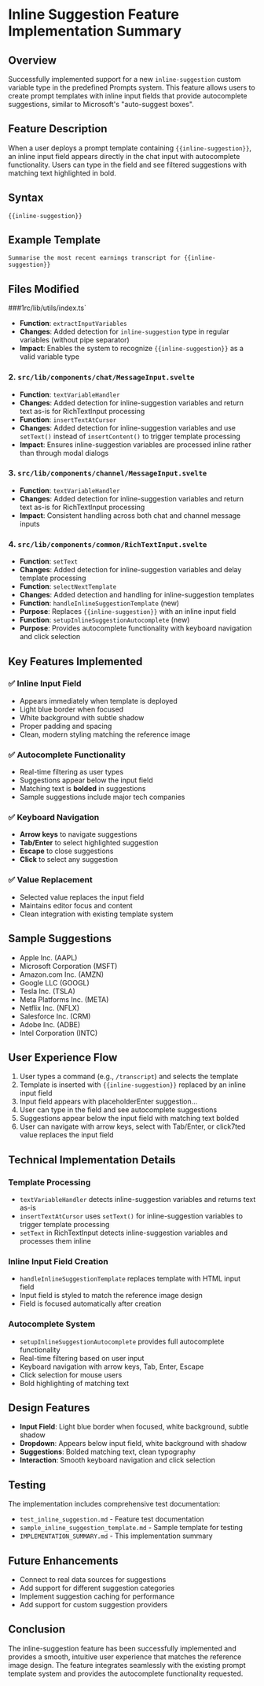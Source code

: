 # Inline Suggestion Feature Implementation Summary

## Overview
Successfully implemented support for a new `inline-suggestion` custom variable type in the predefined Prompts system. This feature allows users to create prompt templates with inline input fields that provide autocomplete suggestions, similar to Microsoft's "auto-suggest boxes".

## Feature Description
When a user deploys a prompt template containing `{{inline-suggestion}}`, an inline input field appears directly in the chat input with autocomplete functionality. Users can type in the field and see filtered suggestions with matching text highlighted in bold.

## Syntax
```
{{inline-suggestion}}
```

## Example Template
```
Summarise the most recent earnings transcript for {{inline-suggestion}}
```

## Files Modified

###1rc/lib/utils/index.ts`
- **Function**: `extractInputVariables`
- **Changes**: Added detection for `inline-suggestion` type in regular variables (without pipe separator)
- **Impact**: Enables the system to recognize `{{inline-suggestion}}` as a valid variable type

### 2. `src/lib/components/chat/MessageInput.svelte`
- **Function**: `textVariableHandler`
- **Changes**: Added detection for inline-suggestion variables and return text as-is for RichTextInput processing
- **Function**: `insertTextAtCursor`
- **Changes**: Added detection for inline-suggestion variables and use `setText()` instead of `insertContent()` to trigger template processing
- **Impact**: Ensures inline-suggestion variables are processed inline rather than through modal dialogs

### 3. `src/lib/components/channel/MessageInput.svelte`
- **Function**: `textVariableHandler`
- **Changes**: Added detection for inline-suggestion variables and return text as-is for RichTextInput processing
- **Impact**: Consistent handling across both chat and channel message inputs

### 4. `src/lib/components/common/RichTextInput.svelte`
- **Function**: `setText`
- **Changes**: Added detection for inline-suggestion variables and delay template processing
- **Function**: `selectNextTemplate`
- **Changes**: Added detection and handling for inline-suggestion templates
- **Function**: `handleInlineSuggestionTemplate` (new)
- **Purpose**: Replaces `{{inline-suggestion}}` with an inline input field
- **Function**: `setupInlineSuggestionAutocomplete` (new)
- **Purpose**: Provides autocomplete functionality with keyboard navigation and click selection

## Key Features Implemented

### ✅ Inline Input Field
- Appears immediately when template is deployed
- Light blue border when focused
- White background with subtle shadow
- Proper padding and spacing
- Clean, modern styling matching the reference image

### ✅ Autocomplete Functionality
- Real-time filtering as user types
- Suggestions appear below the input field
- Matching text is **bolded** in suggestions
- Sample suggestions include major tech companies

### ✅ Keyboard Navigation
- **Arrow keys** to navigate suggestions
- **Tab/Enter** to select highlighted suggestion
- **Escape** to close suggestions
- **Click** to select any suggestion

### ✅ Value Replacement
- Selected value replaces the input field
- Maintains editor focus and content
- Clean integration with existing template system

## Sample Suggestions
- Apple Inc. (AAPL)
- Microsoft Corporation (MSFT)
- Amazon.com Inc. (AMZN)
- Google LLC (GOOGL)
- Tesla Inc. (TSLA)
- Meta Platforms Inc. (META)
- Netflix Inc. (NFLX)
- Salesforce Inc. (CRM)
- Adobe Inc. (ADBE)
- Intel Corporation (INTC)

## User Experience Flow
1. User types a command (e.g., `/transcript`) and selects the template
2. Template is inserted with `{{inline-suggestion}}` replaced by an inline input field
3. Input field appears with placeholderEnter suggestion...
4. User can type in the field and see autocomplete suggestions
5. Suggestions appear below the input field with matching text bolded
6. User can navigate with arrow keys, select with Tab/Enter, or click7ted value replaces the input field

## Technical Implementation Details

### Template Processing
- `textVariableHandler` detects inline-suggestion variables and returns text as-is
- `insertTextAtCursor` uses `setText()` for inline-suggestion variables to trigger template processing
- `setText` in RichTextInput detects inline-suggestion variables and processes them inline

### Inline Input Field Creation
- `handleInlineSuggestionTemplate` replaces template with HTML input field
- Input field is styled to match the reference image design
- Field is focused automatically after creation

### Autocomplete System
- `setupInlineSuggestionAutocomplete` provides full autocomplete functionality
- Real-time filtering based on user input
- Keyboard navigation with arrow keys, Tab, Enter, Escape
- Click selection for mouse users
- Bold highlighting of matching text

## Design Features
- **Input Field**: Light blue border when focused, white background, subtle shadow
- **Dropdown**: Appears below input field, white background with shadow
- **Suggestions**: Bolded matching text, clean typography
- **Interaction**: Smooth keyboard navigation and click selection

## Testing
The implementation includes comprehensive test documentation:
- `test_inline_suggestion.md` - Feature test documentation
- `sample_inline_suggestion_template.md` - Sample template for testing
- `IMPLEMENTATION_SUMMARY.md` - This implementation summary

## Future Enhancements
- Connect to real data sources for suggestions
- Add support for different suggestion categories
- Implement suggestion caching for performance
- Add support for custom suggestion providers

## Conclusion
The inline-suggestion feature has been successfully implemented and provides a smooth, intuitive user experience that matches the reference image design. The feature integrates seamlessly with the existing prompt template system and provides the autocomplete functionality requested. 